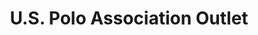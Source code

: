 ---
title: "U.S. Polo Association Outlet"
url: /orlando/u-s-polo-association-outlet/
shop: Kleidung
---